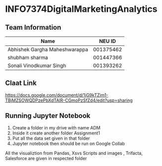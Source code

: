 # INFO7374DigitalMarketingAnalytics


## Team Information

| Name | NEU ID 
| --- | --- 
|Abhishek Gargha Maheshwarappa | 001375462 
| shubham sharma | 001447366 
| Sonali Vinodkumar Singh | 001393262


## Claat Link
https://docs.google.com/document/d/1jG9kTZjm1-TBjMZSOWQDPzePbXdTAlR-CGmoPzSfZd4/edit?usp=sharing


## Running Jupyter Notebook
 1. Create a folder in my drive with name ADM 
 2. Inside it create another folder Assignment1
 3. Put all the data set given in that folder
 4. Jupyter notebook then should be run on Google Collab 
 
 All the visualiztion from Pandas, Xsvs Scripts and images , Trifacta, Salesforce are given in respected folder
